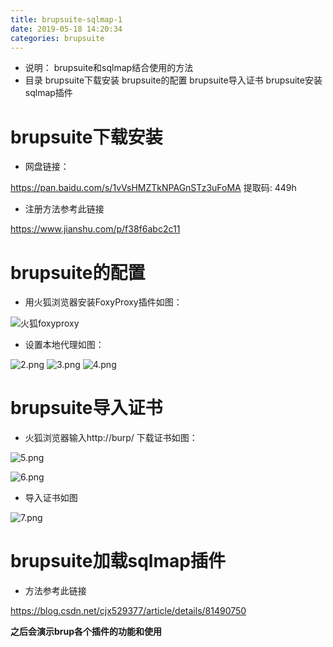 ```yaml
---
title: brupsuite-sqlmap-1 
date: 2019-05-18 14:20:34
categories: brupsuite
---
```


- 说明：
brupsuite和sqlmap结合使用的方法
- 目录
brupsuite下载安装
brupsuite的配置
brupsuite导入证书
brupsuite安装sqlmap插件

<!----more--->
# brupsuite下载安装
- 网盘链接：

https://pan.baidu.com/s/1vVsHMZTkNPAGnSTz3uFoMA 
提取码: 449h

- 注册方法参考此链接

https://www.jianshu.com/p/f38f6abc2c11
# brupsuite的配置

- 用火狐浏览器安装FoxyProxy插件如图：

![火狐foxyproxy](../brupsuite-sqlmap-1/1.png)

- 设置本地代理如图：

![2.png](../brupsuite-sqlmap-1/2.png)
![3.png](../brupsuite-sqlmap-1/3.png)
![4.png](../brupsuite-sqlmap-1/4.png)

# brupsuite导入证书
- 火狐浏览器输入http://burp/ 下载证书如图：

![5.png](../brupsuite-sqlmap-1/5.png)

![6.png](../brupsuite-sqlmap-1/6.png)
- 导入证书如图

![7.png](../brupsuite-sqlmap-1/7.png)

# brupsuite加载sqlmap插件
- 方法参考此链接

https://blog.csdn.net/cjx529377/article/details/81490750

**之后会演示brup各个插件的功能和使用**

